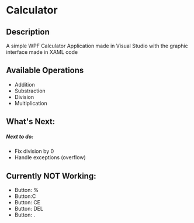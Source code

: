 # Calculator
## Description
  <p>A simple WPF Calculator Application made in Visual Studio with the graphic interface made in XAML code</p>

## Available Operations
  <ul>
    <li>Addition</li>
    <li>Substraction</li>
    <li>Division</li>
    <li>Multiplication</li>
  </ul>

## What's Next:
<h5>Next to do: </h5>
<ul>
    <li>Fix division by 0</li>
    <li>Handle exceptions (overflow)</li>
</ul>

## Currently NOT Working:
<ul>
  <li>Button: %</li>
  <li>Button:C</li>
  <li>Button: CE</li>
  <li>Button: DEL</li>
  <li>Button: .</li>
</ul>

